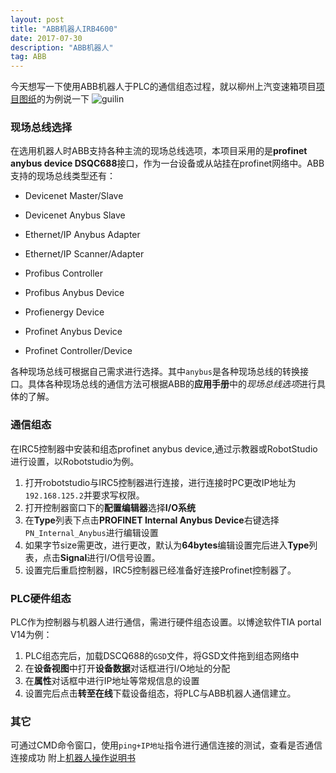 ```yaml
---
layout: post
title: "ABB机器人IRB4600"
date: 2017-07-30 
description: "ABB机器人"
tag: ABB 
--- 
```

今天想写一下使用ABB机器人于PLC的通信组态过程，就以柳州上汽变速箱项目[项目图纸](http://ou3sec0jp.bkt.clouddn.com/%E6%9F%B3%E5%B7%9E%E4%B8%8A%E6%B1%BD%E5%8F%98%E9%80%9F%E7%AE%B1%E9%A1%B9%E7%9B%AE.pdf "liuzhou")的为例说一下
![guilin](http://ou3sec0jp.bkt.clouddn.com/2017-07-09%2003.42.03%202.jpg)
### 现场总线选择
在选用机器人时ABB支持各种主流的现场总线选项，本项目采用的是**profinet anybus device DSQC688**接口，作为一台设备或从站挂在profinet网络中。ABB支持的现场总线类型还有：

- Devicenet Master/Slave

- Devicenet Anybus Slave

- Ethernet/IP Anybus Adapter

- Ethernet/IP Scanner/Adapter

- Profibus Controller

- Profibus Anybus Device

- Profienergy Device

- Profinet Anybus Device

- Profinet Controller/Device

各种现场总线可根据自己需求进行选择。其中`anybus`是各种现场总线的转换接口。具体各种现场总线的通信方法可根据ABB的**应用手册**中的*现场总线选项*进行具体的了解。

### 通信组态

在IRC5控制器中安装和组态profinet anybus device,通过示教器或RobotStudio进行设置，以Robotstudio为例。

1. 打开robotstudio与IRC5控制器进行连接，进行连接时PC更改IP地址为`192.168.125.2`并要求写权限。
2. 打开控制器窗口下的**配置编辑器**选择**I/O系统**
3. 在**Type**列表下点击**PROFINET Internal Anybus Device**右键选择`PN_Internal_Anybus`进行编辑设置
4. 如果字节size需更改，进行更改，默认为**64bytes**编辑设置完后进入**Type**列表，点击**Signal**进行I/O信号设置。
5. 设置完后重启控制器，IRC5控制器已经准备好连接Profinet控制器了。

### PLC硬件组态
PLC作为控制器与机器人进行通信，需进行硬件组态设置。以博途软件TIA portal V14为例：

1. PLC组态完后，加载DSCQ688的`GSD`文件，将GSD文件拖到组态网络中
2. 在**设备视图**中打开**设备数据**对话框进行I/O地址的分配
3. 在**属性**对话框中进行IP地址等常规信息的设置
4. 设置完后点击**转至在线**下载设备组态，将PLC与ABB机器人通信建立。

### 其它
可通过CMD命令窗口，使用`ping+IP地址`指令进行通信连接的测试，查看是否通信连接成功
附上[机器人操作说明书](https://www.zybuluo.com/haozhihao/note/843546 "机器人操作说明书")




